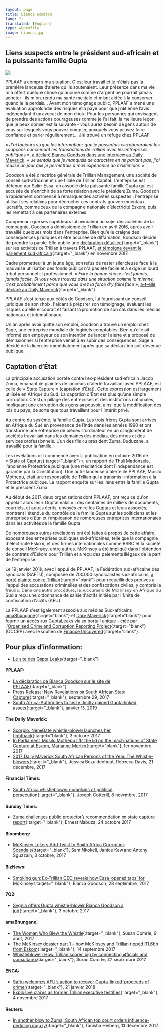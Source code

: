 ```yaml
---
layout: page
title: Bianca Goodson
lang: fr
translated: [English]
type: wbprofile
image: bianca.jpg
---
```

<h2>Liens suspects entre le président sud-africain et la puissante famille Gupta</h2>

<div class="profile-block">
<img src="/assets/images/profiles/bianca.jpg">
<p class="top-blockquote">PPLAAF a compris ma situation. C&#39;est leur travail et
je n&#39;étais pas la première lanceuse d’alerte qu&#39;ils
soutenaient. Leur présence dans ma vie m&#39;a offert
quelque chose qu&#39;aucune somme d&#39;argent ne
pourrait jamais acheter : ils m&#39;ont rendu ma santé
mentale et m’ont aidée à la conserver quand je la
perdais… Avant mon témoignage public, PPLAAF a
mené une évaluation approfondie des risques et a
payé pour que j’obtienne l’avis indépendant d’un
avocat de mon choix. Pour les personnes qui
envisagent de prendre des actions courageuses
comme je l&#39;ai fait, la meilleure leçon que je peux
donner est la suivante - vous aurez besoin de gens
autour de vous sur lesquels vous pouvez compter,
auxquels vous pouvez faire confiance et parler
régulièrement... J’ai trouvé un refuge chez PPLAAF.</p>
</div>

« _J'ai toujours su que les informations que je possédais corroboreraient les soupçons concernant les transactions de Trillian avec les entreprises publiques_ », <a href="https://www.dailymaverick.co.za/article/2017-12-21-2017-daily-maverick-south-african-persons-of-the-year-the-whistle-blowers" target="blank">a déclaré Bianca Goodson dans une interview au Daily Maverick</a>. « _Je sentais que je manquais de caractère en ne parlant pas, j'ai réalisé un jour que je permettais à mon expérience de m'intimider._ »

Goodson a été directrice générale de Trillian Management, une société de conseil sud-africaine et une filiale de Trillian Capital. L'entreprise est détenue par Salim Essa, un associé de la puissante famille Gupta qui est accusée de s'enrichir de sa forte relation avec le président Zuma. Goodson a rapidement commencé à remarquer des activités suspectes : l'entreprise utilisait ses relations pour décrocher des contrats gouvernementaux lucratifs, comme ceux de la compagnie nationale d’électricité Eskom, puis les remettait à des partenaires externes.

Comprenant que ses supérieurs lui mentaient au sujet des activités de la compagnie, Goodson a démissionné de Trillian en avril 2016, après avoir travaillé quelques mois dans l'entreprise. Bien qu'elle craigne des conséquences juridiques et être accusée de diffamation, Goodson décide de prendre la parole. Elle publie une [déclaration détaillée](https://pplaaf.in/trillian-bg/){:target="_blank"} sur les activités de Trillian à travers PPLAAF, [et témoigne devant le parlement sud-africain](https://www.enca.com/south-africa/explosive-information-as-former-trillian-executive-testifies){:target="_blank"} en novembre 2017.

Cadre prometteur à un jeune âge, son refus de rester silencieuse face à la mauvaise utilisation des fonds publics n'a pas été facile et a exigé un lourd tribut personnel et professionnel. « _Faire la bonne chose n'est jamais, jamais facile. Si vous vous trouvez dans une situation comme la mienne, c'est probablement parce que vous avez la force d'y faire face_ », [a-t-elle déclaré au Daily Maverick](https://www.dailymaverick.co.za/article/2017-12-21-2017-daily-maverick-south-african-persons-of-the-year-the-whistle-blowers/){:target="_blank"}. 

PPLAAF s'est tenue aux côtés de Goodson, lui fournissant un conseil juridique de son choix, l'aidant à préparer son témoignage, évaluant les risques qu'elle encourait et faisant la promotion de son cas dans les médias nationaux et internationaux.

Un an après avoir quitté son emploi, Goodson a trouvé un emploi chez Sage, une entreprise mondiale de logiciels comptables. Bien qu’elle ait informé son employeur de son intention de lancer l’alerte et a proposé de démissionner si l'entreprise venait à en subir des conséquences, Sage a décidé de la licencier immédiatement après que sa déclaration soit devenue publique. 


## Captation d’État
La principale accusation portée contre l’ex-président sud-africain Jacob Zuma, émanant de plaintes de lanceurs d'alerte travaillant avec PPLAAF, est celle de « State Capture » (captation d'État). Cette expression est largement utilisée en Afrique du Sud. La captation d'État est plus qu'une simple corruption. C'est un pillage des entreprises et des institutions nationales, impliquant une corruption des gens au pouvoir, ainsi que la modification des lois du pays, de sorte que tous travaillent pour l'intérêt privé.

Au centre du système, la famille Gupta. Les trois frères Gupta sont arrivés en Afrique du Sud en provenance de l’Inde dans les années 1990 et ont transformé une entreprise de pièces d'ordinateur en un conglomérat de sociétés travaillant dans les domaines des médias, des mines et des services professionnels. L'un des fils du président Zuma, Duduzane, a travaillé pour la famille.

Les révélations ont commencé avec la publication en octobre 2016 de « [State of Capture](https://www.news24.com/SouthAfrica/News/download-the-full-state-of-capture-pdf-20161102){:target="_blank"} », un rapport de Thuli Madonsela, l'ancienne Protectrice publique (une médiatrice dont l'indépendance est garantie par la Constitution). Une autre lanceuse d'alerte de PPLAAF, Mosilo Mothepu, était une responsable de Trillian qui a transmis l'information à la Protectrice publique. Le rapport enquête sur les liens entre la famille Gupta et le président Zuma.

Au début de 2017, deux organisations dont PPLAAF, ont reçu ce qu'on appelait alors les « GuptaLeaks » : des centaines de milliers de documents, courriels, et autres écrits, envoyés entre les Guptas et leurs associés, montrant l'étendue du contrôle de la famille Gupta sur les politiciens et les entreprises d’État et l'implication de nombreuses entreprises internationales dans les activités de la famille Gupta.

De nombreuses autres révélations ont été faites à propos de cette affaire, exposant des entreprises publiques sud-africaines, telle que la compagnie d'électricité Eskom, et des firmes internationales comme HSBC et la société de conseil McKinsey, entre autres. McKinsey a été impliqué dans l'obtention de contrats d'Eskom pour Trillian et a reçu des paiements illégaux de la part de l'entreprise. 

Le 19 janvier 2018, avec l'appui de PPLAAF, la Fédération sud-africaine des syndicats (SAFTU), composée de 700.000 syndicalistes sud-africains, [a porté plainte contre Trillian](https://pplaaf.org/2018/01/16/embargoed-pressrelease.html){:target="blank"} pour recueillir des preuves à l'appui des accusations criminelles et des confiscations civiles, y compris la fraude. Dans une autre procédure, la succursale de McKinsey en Afrique du Sud a reçu une ordonnance de saisie d'actifs initiée par l'Unité de confiscation d'actifs (AFU).

La PPLAAF s'est également associé aux médias Sud-africains [amaBhungane](http://amabhungane.co.za/){:target="blank"} et [Daily Maverick](https://www.dailymaverick.co.za/){:target="blank"} pour fournir un accès aux GuptaLeaks via un portail unique - créé par l'[Organised Crime and Corruption Reporting Project](https://www.occrp.org/en){:target="blank"} (OCCRP) avec le soutien de [Finance Uncovered](http://www.financeuncovered.org/){:target="blank"}.


## Pour plus d’information:
- [Le site des Gupta Leaks](http://www.gupta-leaks.com/){:target="_blank"}

#### PPLAAF: 
- [La déclaration de Bianca Goodson sur le site de PPLAAF](https://pplaaf.org/whistleblowers/bianca-goodson.html){:target="_blank"}
- [Press Release: New Revelations on South African State Capture](https://pplaaf.org/2017/09/29/trillian-bg-pressrelease.html){:target="_blank"}, septembre 29, 2017
- [South Africa: Authorities to seize illicitly gained Gupta-linked assets](https://pplaaf.org/2018/01/15/embargoed-pressrelease.html){:target="_blank"}, janvier 16, 2019

#### The Daily Maverick:
- [Scorpio: NeneGate whistle-blower launches her fightback](https://www.dailymaverick.co.za/article/2017-10-03-scorpio-nenegate-whistle-blower-launches-her-fightback/#.Wl4MR6inFPa){:target="blank"}, 3 octobre 2017
- [In Parliament, Mosilo Mothepu lifts the lid on the machinations of State Capture at Eskom, Marianne Merten](https://www.dailymaverick.co.za/article/2017-11-01-state-capture-in-parliament-mosilo-mothepu-lifts-the-lid-on-the-machinations-of-state-capture-at-eskom/){:target="blank"}, 1er novembre 2017
- [2017 Daily Maverick South African Persons of the Year: The Whistle-blowers](https://www.dailymaverick.co.za/article/2017-12-21-2017-daily-maverick-south-african-persons-of-the-year-the-whistle-blowers/){:target="_blank"}, Jessica Bezuidenhout, Rebecca Davis, 21 décembre, 2017

#### Financial Times: 
- [South Africa whistleblower complains of political persecution](https://www.ft.com/content/84d695cc-be22-11e7-9836-b25f8adaa111?accessToken=zwAAAV-ltyiIkdOE1pXMviIR59OYNrJfitqhEQ.MEUCIQD-9klMIw2BfifJ8FE2ij8QnXqt9e9OpvvbkHwpdqbtoQIgTBPUADJVd0Jx6xN3mCiX2oE4gkgrCkEBf2dJMxNV0JM&sharetype=gift){:target="_blank"},  Joseph Cotterill, 8 novembre, 2017 

#### Sunday Times:
- [Zuma challenges public protector’s recommendation on state capture report](https://www.timeslive.co.za/politics/2017-10-24-zuma-challenges-public-protectors-recommendation-on-state-capture-report/){:target="_blank"}, Ernest Mabuza, 24 octobre 2017

#### Bloomberg:
- [McKinsey Letters Add Twist to South Africa Corruption Scandals](https://www.bloomberg.com/news/articles/2017-10-02/mckinsey-warned-eskom-of-risks-at-gupta-linked-trillian-capital){:target="_blank"}, Sam Mkokeli, Janice Kew and Antony Sguzzain, 3 octobre, 2017

#### BizNews:
- [Smoking gun: Ex-Trillian CEO reveals how Essa ‘opened taps’ for McKinsey](https://www.biznews.com/undictated/2017/09/28/ex-trillian-ceo-essa-opened-taps-mckinsey/){:target="_blank"}, Bianca Goodson, 28 septembre, 2017

#### 7Q2:
- [Sygnia offers Gupta whistle-blower Bianca Goodson a job](http://www.702.co.za/articles/274922/sygnia-offers-gupta-whistle-blower-bianca-goodson-a-job){:target="_blank"}, 3 octobre 2017

#### amaBhungane:
- [The Woman Who Blew the Whistle](http://amabhungane.co.za/article/2017-08-09-the-woman-who-blew-the-whistle){:target="_blank"}, Susan Comrie, 9 août, 2017 
- [The McKinsey dossier part 1 – how McKinsey and Trillian ripped R1.6bn from Eskom](http){:target="_blank"}, 14 septembre 2017
- [Whistleblower: How Trillian scored big by connecting officials and consultants](http://amabhungane.co.za/article/2017-09-27-whistleblower-how-trillian-scored-big-by-connecting-officials-and-consultantshttp){:target="_blank"}, Susan Comrie, 27 septembre 2017

#### ENCA:
- [Saftu welcomes AFU’s action to recover Gupta-linked 'proceeds of crime'](https://www.enca.com/south-africa/saftu-welcomes-afu-s-action-to-recover-gupta-linked-proceeds-of-crime){:target="_blank"}, 21 janvier 2018
- [Explosive claims as former Trillian executive testifies](https://www.enca.com/south-africa/explosive-information-as-former-trillian-executive-testifies){:target="_blank"}, 4 novembre 2017
 
#### Reuters:
- [In another blow to Zuma, South African top court orders influence-peddling inquiry](https://www.reuters.com/article/us-safrica-politics/in-another-blow-to-zuma-south-african-top-court-orders-influence-peddling-inquiry-idUSKBN1E70W6){:target="_blank"}, Tanisha Heiberg, 13 décembre 2017 

